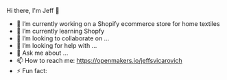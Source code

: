 Hi there, I'm Jeff 👋

- 🔭 I’m currently working on a Shopify ecommerce store for home textiles
- 🌱 I’m currently learning Shopfy
- 👯 I’m looking to collaborate on ...
- 🤔 I’m looking for help with ...
- 💬 Ask me about ...
- 📫 How to reach me: https://openmakers.io/jeffsvicarovich
- ⚡ Fun fact: 

